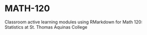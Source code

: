 # MATH-120
Classroom active learning modules using RMarkdown for Math 120: Statistics at St. Thomas Aquinas College
